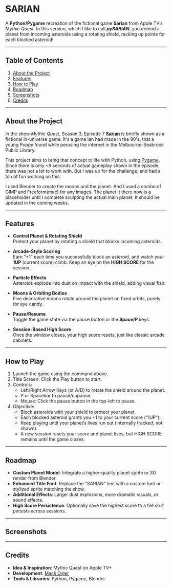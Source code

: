 # SARIAN

A **Python/Pygame** recreation of the fictional game **Sarian** from Apple TV’s _Mythic Quest_. In this version, which I like to call **_pySARIAN_**, you defend a planet from incoming asteroids using a rotating shield, racking up points for each blocked asteroid!

---

## Table of Contents
1. [About the Project](#about-the-project)
2. [Features](#features)
3. [How to Play](#how-to-play)
4. [Roadmap](#roadmap)
5. [Screenshots](#screenshots)
6. [Credits](#credits)

---

## About the Project
In the show _Mythic Quest_, Season 3, Episode 7 [**Sarian**](https://www.imdb.com/title/tt21356646/?ref_=ttep_ep_7) is briefly shown as a fictional in-universe game. It's a game Ian had made in the 90's, that a young Poppy found while perusing the internet in the Melbourne-Seabrook Public Library. 

This project aims to bring that concept to life with Python, using [Pygame](https://www.pygame.org/docs/). Since there is only ~9 seconds of actual gameplay shown in the episode, there was not a lot to work with. But I was up for the challenge, and had a ton of fun working on this. 

I used Blender to create the moons and the planet. And I used a combo of GIMP and Freeform(mac) for any images. The planet it there now is a placeholder
until I complete sculpting the actual main planet. It should be updated in the coming weeks. 

---

## Features
- **Central Planet & Rotating Shield**  
  Protect your planet by rotating a shield that blocks incoming asteroids.

- **Arcade-Style Scoring**  
  Earn “+1” each time you successfully block an asteroid, and watch your **1UP** (current score) climb. Keep an eye on the **HIGH SCORE** for the session.

- **Particle Effects**  
  Asteroids explode into dust on impact with the shield, adding visual flair.

- **Moons & Orbiting Bodies**  
  Five decorative moons rotate around the planet on fixed orbits, purely for eye candy.

- **Pause/Resume**  
  Toggle the game state via the pause button or the **Space/P** keys.

- **Session-Based High Score**  
  Once the window closes, your high score resets, just like classic arcade cabinets.

---

  ## How to Play
1. Launch the game using the command above.
2. Title Screen: Click the Play button to start.
3. Controls:
    - Left/Right Arrow Keys (or A/D) to rotate the shield around the planet.
    - P or Spacebar to pause/unpause.
    - Mouse: Click the pause button in the top-left to pause.
4. Objective:
    - Block asteroids with your shield to protect your planet.
    - Each blocked asteroid grants you +1 to your current score (“1UP”).
    - Keep playing until your planet’s lives run out (internally tracked, not shown).
    - A new session resets your score and planet lives, but HIGH SCORE remains until the game closes.

---

  ## Roadmap
- **Custom Planet Model**: Integrate a higher-quality planet sprite or 3D render from Blender.
- **Enhanced Title Font**: Replace the “SARIAN” text with a custom font or stylized sprite matching the show.
- **Additional Effects**: Larger dust explosions, more dramatic visuals, or sound effects.
- **High Score Persistence**: Optionally save the highest score to a file so it persists across sessions.
---

  ## Screenshots

---

  ## Credits 
- **Idea & Inspiration**: Mythic Quest on Apple TV+
- **Development**: [Mack Oyler](https://github.com/MackOyler)
- **Tools & Libraries**: Python, Pygame, Blender